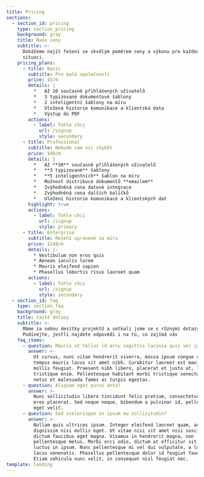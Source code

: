 ```yaml
---
title: Pricing
sections:
  - section_id: pricing
    type: section_pricing
    background: gray
    title: Naše ceny
    subtitle: >-
      Dokážeme najít řešení se skvělým poměrem ceny a výkonu pro každou firmu a
      situaci.
    pricing_plans:
      - title: Basic
        subtitle: Pro malé společnosti
        price: $5/m
        details: |
          *   Až 10 současně přihlášených uživatelů
          *   3 typizované dokumentové šablony
          *   2 inteligentní šablony na míru
          *   Uložená historie komunikace a klientská data
          *   Výstup do PDF
        actions:
          - label: Tohle chci
            url: /signup
            style: secondary
      - title: Professional
        subtitle: Nebude vám nic chybět
        price: $49/m
        details: |
          *   Až **30** současně přihlášených uživatelů
          *   **3 typizované** šablony
          *   **5 inteligentních** šablon na míru
          *   Možnost distribuce dokumentů **emailem**
          *   Zvýhodněná cena datové integrace
          *   Zvýhodněná cena dalších balíčků
          *   Uložení historie komunikace a klientských dat
        highlight: true
        actions:
          - label: Tohle chci
            url: /signup
            style: primary
      - title: Enterprise
        subtitle: Řešení upravené na míru
        price: $149/m
        details: |-
          * Vestibulum non eros quis
          * Aenean iaculis lorem
          * Mauris eleifend sapien
          * Phasellus lobortis risus laoreet quam
        actions:
          - label: Tohle chci
            url: /signup
            style: secondary
  - section_id: faq
    type: section_faq
    background: gray
    title: časté dotazy
    subtitle: >-
      Máme za sebou desítky projektů a setkali jsme se s různými dotazy.
      Podívejte, jestli najdete odpovědi i na to, co zajímá vás
    faq_items:
      - question: Mauris ut tellus id arcu sagittis lacinia quis vel justo?
        answer: >-
          Ut cursus, nunc vitae hendrerit viverra, massa ipsum congue quam, sed
          tempus mauris lacus sit amet nibh. Curabitur laoreet est maximus
          mollis feugiat. Praesent nibh libero, placerat et justo at, luctus
          tristique enim. Pellentesque habitant morbi tristique senectus et
          netus et malesuada fames ac turpis egestas.
      - question: Aliquam eget purus ante?
        answer: >-
          Nunc sollicitudin libero tincidunt felis pretium, consectetur aliquam
          eros placerat. Sed neque neque, bibendum a pulvinar id, pellentesque
          eget velit. 
      - question: Sed scelerisque in ipsum eu sollicitudin?
        answer: >-
          Nullam quis ultrices ipsum. Integer eleifend laoreet quam, ac
          dignissim nisi mollis eget. Ut vitae nisi sit amet nisi suscipit
          dictum faucibus eget magna. Vivamus in hendrerit magna, non
          pellentesque metus. Morbi orci odio, dictum at efficitur sit amet,
          luctus in ipsum. Nunc pellentesque mi vel dui vulputate, a lobortis
          lacus venenatis. Phasellus pellentesque dolor id feugiat faucibus.
          Etiam vehicula nunc velit, in consequat nisl feugiat nec.
template: landing
---
```

